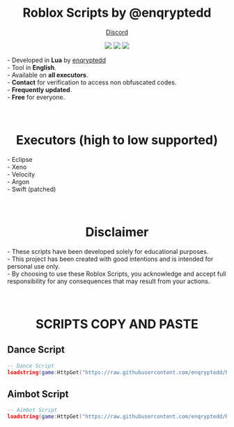 <h1 align="center">Roblox Scripts by @enqryptedd</h1>

<p align="center">
   <a href="https://discord.com/users/1183768582505640010">Discord</a>
</p>

<p align="center">
  <img src="https://img.shields.io/github/stars/enqryptedd/Roblox-Scripts?style=flat&label=Stars&color=a80505">
  <img src="https://img.shields.io/github/repo-size/enqryptedd/Roblox-Scripts?label=Size&color=a80505">
  <img src="https://img.shields.io/github/languages/top/enqryptedd/Roblox-Scripts?color=a80505">
</p>

<p>
  - Developed in <strong>Lua</strong> by <a href="https://enqryptedd.vercel.app">enqryptedd</a><br>
  - Tool in <strong>English</strong>.<br>
  - Available on <strong>all executors</strong>.<br>
  - <strong>Contact</strong> for verification to access non obfuscated codes.<br>
  - <strong>Frequently updated</strong>.<br>
  - <strong>Free</strong> for everyone.<br>
  <br><br>
</p>

<h1 align="center">Executors (high to low supported)</h1>

<p>
  - Eclipse<br>
  - Xeno<br>
  - Velocity<br>
  - Argon<br>
  - Swift (patched)<br>
<br><br>
</p>

<h1 align="center">Disclaimer</h1>

<p>
  - These scripts have been developed solely for educational purposes.<br>
  - This project has been created with good intentions and is intended for personal use only.<br>
  - By choosing to use these Roblox Scripts, you acknowledge and accept full responsibility for any consequences that may result from your actions.<br>
<br><br>
</p>

<h1 align="center">SCRIPTS COPY AND PASTE</h1>

<h2>Dance Script</h2>

```lua
-- Dance Script
loadstring(game:HttpGet("https://raw.githubusercontent.com/enqryptedd/Roblox-Scripts/refs/heads/main/DanceScript.lua"))()
```

<h2>Aimbot Script</h2>

```lua
-- Aimbot Script
loadstring(game:HttpGet("https://raw.githubusercontent.com/enqryptedd/Roblox-Scripts/refs/heads/main/Aimbot.lua"))()
```

